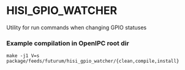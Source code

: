 # HISI_GPIO_WATCHER

Utility for run commands when changing GPIO statuses

### Example compilation in OpenIPC root dir

```make -j1 V=s package/feeds/futurum/hisi_gpio_watcher/{clean,compile,install}```

